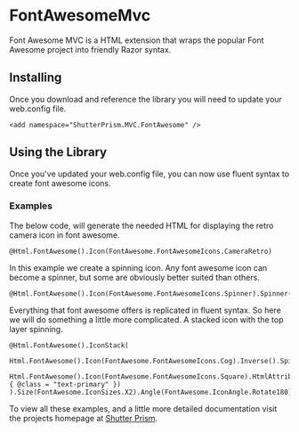 # FontAwesomeMvc
Font Awesome MVC is a HTML extension that wraps the popular Font Awesome project into friendly Razor syntax.

## Installing
Once you download and reference the library you will need to update your web.config file.

```
<add namespace="ShutterPrism.MVC.FontAwesome" />
```

## Using the Library

Once you've updated your web.config file, you can now use fluent syntax to create font awesome icons.

### Examples

The below code, will generate the needed HTML for displaying the retro camera icon in font awesome.

```
@Html.FontAwesome().Icon(FontAwesome.FontAwesomeIcons.CameraRetro)
```

In this example we create a spinning icon. Any font awesome icon can become a spinner, but some are obviously better suited than others.

```
@Html.FontAwesome().Icon(FontAwesome.FontAwesomeIcons.Spinner).Spinner()
```

Everything that font awesome offers is replicated in fluent syntax. So here we will do something a little more complicated. A stacked icon with the top layer spinning. 

```
@Html.FontAwesome().IconStack(
    Html.FontAwesome().Icon(FontAwesome.FontAwesomeIcons.Cog).Inverse().Spinner(),
    Html.FontAwesome().Icon(FontAwesome.FontAwesomeIcons.Square).HtmlAttributes(new { @class = "text-primary" })
).Size(FontAwesome.IconSizes.X2).Angle(FontAwesome.IconAngle.Rotate180)
```

To view all these examples, and a little more detailed documentation visit the projects homepage at [Shutter Prism](https://www.shutterprism.com/Software/FontAwesome).
